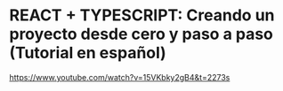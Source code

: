 # REACT + TYPESCRIPT: Creando un proyecto desde cero y paso a paso (Tutorial en español)

https://www.youtube.com/watch?v=15VKbky2gB4&t=2273s
